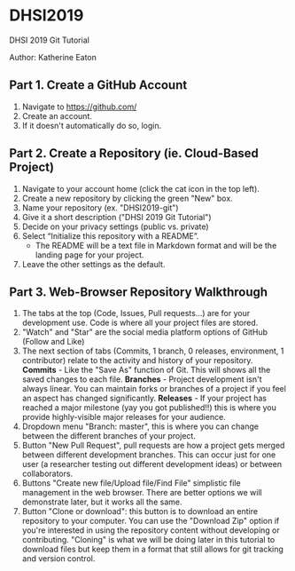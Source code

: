 # DHSI2019
DHSI 2019 Git Tutorial

Author: Katherine Eaton  

## Part 1. Create a GitHub Account
1) Navigate to https://github.com/
2) Create an account.
3) If it doesn't automatically do so, login.

## Part 2. Create a Repository (ie. Cloud-Based Project)
1) Navigate to your account home (click the cat icon in the top left).
2) Create a new repository by clicking the green "New" box.
3) Name your repository (ex. "DHSI2019-git")
4) Give it a short description ("DHSI 2019 Git Tutorial")
5) Decide on your privacy settings (public vs. private)
6) Select “Initialize this repository with a README”.
    - The README will be a text file in Markdown format and will be the landing page for your project.
7) Leave the other settings as the default.

## Part 3. Web-Browser Repository Walkthrough
1) The tabs at the top (Code, Issues, Pull requests...) are for your development use. Code is where all your project files are stored.
2) "Watch" and "Star" are the social media platform options of GitHub (Follow and Like)
3) The next section of tabs (Commits, 1 branch, 0 releases, environment, 1 contributor) relate to the activity and history of your repository.
**Commits** - Like the "Save As" function of Git. This will shows all the saved changes to each file.
**Branches** - Project development isn't always linear. You can maintain forks or branches of a project if you feel an aspect has changed significantly.
**Releases** - If your project has reached a major milestone (yay you got published!!) this is where you provide highly-visible major releases for your audience.
4) Dropdown menu "Branch: master", this is where you can change between the different branches of your project.
5) Button "New Pull Request", pull requests are how a project gets merged between different development branches. This can occur just for one user (a researcher testing out different development ideas) or between collaborators.
6) Buttons "Create new file/Upload file/Find File" simplistic file management in the web browser. There are better options we will demonstrate later, but it works all the same.
7) Button "Clone or download": this button is to download an entire repository to your computer. You can use the "Download Zip" option if you're interested in using the repository content without developing or contributing. "Cloning" is what we will be doing later in this tutorial to download files but keep them in a format that still allows for git tracking and version control.   

